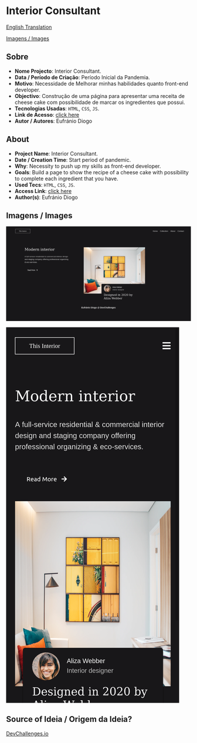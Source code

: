 # Interior Consultant


[English Translation](#english)

[Imagens / Images](#images)

## Sobre

- **Nome Projecto**: Interior Consultant.
- **Data / Período de Criação**: Período Inicial da Pandemia.
- **Motivo**: Necessidade de Melhorar minhas habilidades quanto front-end developer.
- **Objectivo**: Construção de uma página para apresentar uma receita de cheese cake com possibilidade de marcar os ingredientes que possui.
- **Tecnologias Usadas**: `HTML`, `CSS`, `JS`.
- **Link de Acesso**: [click here](https://eufraniodiogo.github.io/interior-design/)
- **Autor / Autores**: Eufránio Diogo



<h2 id="english">About</h2>

- **Project Name**: Interior Consultant.
- **Date / Creation Time**: Start period of pandemic.
- **Why**: Necessity to push up my skills as front-end developer.
- **Goals**: Build a page to show the recipe of a cheese cake with possibility to complete each ingredient that you have.
- **Used Tecs**: `HTML`, `CSS`, `JS`.
- **Access Link**: [click here](https://eufraniodiogo.github.io/interior-design/)
- **Author(s)**: Eufránio Diogo

<h2 id="images">Imagens / Images</h2>

![cheease cake result page image](./IMAGES/Interior%20Consultant.png)

![cheease cake result page image](./IMAGES/Interior%20Consultant%20Mobile.png)
## Source of Ideia / Origem da Ideia?
[DevChallenges.io](https://devchallenges.io)


